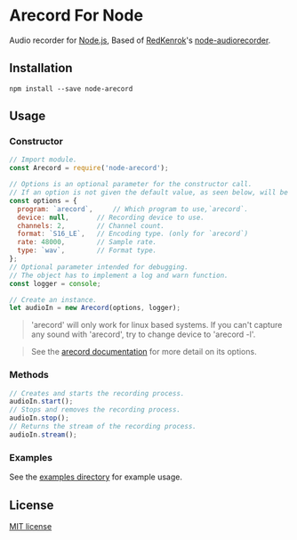 # Arecord For Node
Audio recorder for [Node.js](https://nodejs.org/), Based of [RedKenrok](https://github.com/RedKenrok)'s [node-audiorecorder](https://github.com/RedKenrok/node-audiorecorder).

## Installation
```
npm install --save node-arecord
```
## Usage

### Constructor
```javascript
// Import module.
const Arecord = require('node-arecord');

// Options is an optional parameter for the constructor call.
// If an option is not given the default value, as seen below, will be used.
const options = {
  program: `arecord`,     // Which program to use,`arecord`.
  device: null,       // Recording device to use.
  channels: 2,        // Channel count.
  format: `S16_LE`,   // Encoding type. (only for `arecord`)
  rate: 48000,        // Sample rate.
  type: `wav`,        // Format type.
};
// Optional parameter intended for debugging.
// The object has to implement a log and warn function.
const logger = console;

// Create an instance.
let audioIn = new Arecord(options, logger);
```

> 'arecord' will only work for linux based systems. If you can't capture any sound with 'arecord', try to change device to 'arecord -l'.

> See the [arecord documentation](https://linux.die.net/man/1/arecord) for more detail on its options.

### Methods
```javascript
// Creates and starts the recording process.
audioIn.start();
// Stops and removes the recording process.
audioIn.stop();
// Returns the stream of the recording process.
audioIn.stream();
```

### Examples

See the [examples directory](https://github.com/jrnelson90/node-arecord/tree/master/examples) for example usage.

## License

[MIT license](https://github.com/jrnelson90/node-arecord/blob/master/LICENSE)
